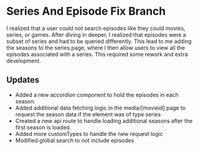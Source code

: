 # Series And Episode Fix Branch

I realized that a user could not search episodes like they could movies, series, or games. After diving in deeper, I realized that episodes were a subset of series and had to be queried differently. This lead to me adding the seasons to the series page, where I then allow users to view all the episodes associated with a series. This required some rework and extra development.

## Updates

- Added a new accordion component to hold the episodes in each season.
- Added additional data fetching logic in the media/[movieid] page to request the season data if the element was of type series
- Created a new api route to handle loading additional seasons after the first season is loaded.
- Added more customTypes to handle the new request logic
- Modified global search to not include episodes
